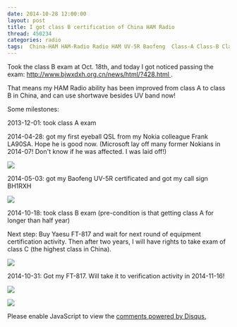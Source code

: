 ```yaml
---
date: 2014-10-28 12:00:00
layout: post
title: I got class B certification of China HAM Radio
thread: 450234
categories: radio
tags:  China-HAM HAM-Radio Radio HAM UV-5R Baofeng  Class-A Class-B Class-C
---
```


Took the class B exam at Oct. 18th, and today I got noticed passing the exam: [http://www.bjwxdxh.org.cn/news/html/?428.html ](http://www.bjwxdxh.org.cn/news/html/?428.html ) . 

That means my HAM Radio ability has been improved from class A to class B in China, and can use shortwave besides UV band now!

Some milestones:

2013-12-01: took class A exam

2014-04-28: got my first eyeball QSL from my Nokia colleague Frank LA90SA. Hope he is good now. (Microsoft lay off many former Nokians in 2014-07! Don't know if he was affected. I was laid off!)

![](../media/eyeball-la90sa.jpg)

2014-05-03: got my Baofeng UV-5R certificated and got my call sign BH1RXH

![](../media/baofeng-uv-5r.jpg)

2014-10-18: took class B exam (pre-condition is that getting class A for longer than half year)

Next step: Buy Yaesu FT-817 and wait for next round of equipment certification activity. Then after two years, I will have rights to take exam of class C (the highest class in China).

![](../media/FT-817_big.jpg)

2014-10-31: Got my FT-817. Will take it to verification activity in 2014-11-16!

![](../media/my_ft817_1.jpg)

![](../media/my_ft817_2.jpg)


<div id="disqus_thread"></div>
<script type="text/javascript">
    /* * * CONFIGURATION VARIABLES: EDIT BEFORE PASTING INTO YOUR WEBPAGE * * */
    var disqus_shortname = 'jiaoxianjun'; // required: replace example with your forum shortname

    /* * * DON'T EDIT BELOW THIS LINE * * */
    (function() {
        var dsq = document.createElement('script'); dsq.type = 'text/javascript'; dsq.async = true;
        dsq.src = '//' + disqus_shortname + '.disqus.com/embed.js';
        (document.getElementsByTagName('head')[0] || document.getElementsByTagName('body')[0]).appendChild(dsq);
    })();
</script>
<noscript>Please enable JavaScript to view the <a href="http://disqus.com/?ref_noscript">comments powered by Disqus.</a></noscript>


<!-- Global site tag (gtag.js) - Google Analytics -->
<script async src="https://www.googletagmanager.com/gtag/js?id=G-01GGQ8JZW7"></script>
<script>
  window.dataLayer = window.dataLayer || [];
  function gtag(){dataLayer.push(arguments);}
  gtag('js', new Date());

  gtag('config', 'G-01GGQ8JZW7');
</script>

<script async src="https://pagead2.googlesyndication.com/pagead/js/adsbygoogle.js?client=ca-pub-1542618827905251"
     crossorigin="anonymous"></script>
